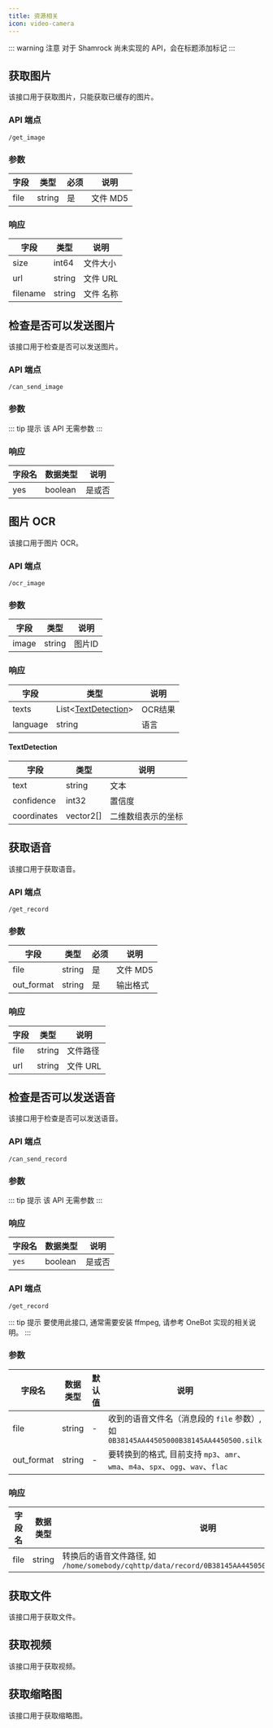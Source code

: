 ```yaml
---
title: 资源相关
icon: video-camera
---
```


::: warning 注意
对于 Shamrock 尚未实现的 API，会在标题添加标记 <Badge text="未实现" type="danger" vertical="baseline" />
:::

## 获取图片

该接口用于获取图片，只能获取已缓存的图片。

### API 端点

`/get_image`

### 参数

| 字段 | 类型   | 必须 | 说明     |
| ---- | ------ | ---- | -------- |
| file | string | 是   | 文件 MD5 |

### 响应

| 字段     | 类型   | 说明      |
| -------- | ------ | --------- |
| size     | int64  | 文件大小  |
| url      | string | 文件 URL  |
| filename | string | 文件 名称 |

## 检查是否可以发送图片 <Badge text="未实现" type="danger" />

该接口用于检查是否可以发送图片。

### API 端点

`/can_send_image`

### 参数

::: tip 提示
该 API 无需参数
:::

### 响应

| 字段名 | 数据类型 | 说明   |
| ------ | -------- | ------ |
| yes    | boolean  | 是或否 |

## 图片 OCR <Badge text="未实现" type="danger" />

该接口用于图片 OCR。

### API 端点

`/ocr_image`

### 参数

| 字段  | 类型   | 说明   |
| ----- | ------ | ------ |
| image | string | 图片ID |

### 响应

| 字段     | 类型            | 说明    |
| -------- | --------------- | ------- |
| texts    | List<[TextDetection](#textDetection)> | OCR结果 |
| language | string          | 语言    |

#### TextDetection

| 字段        | 类型      | 说明               |
| ----------- | --------- | ------------------ |
| text        | string    | 文本               |
| confidence  | int32     | 置信度             |
| coordinates | vector2[] | 二维数组表示的坐标 |

## 获取语音

该接口用于获取语音。

### API 端点

`/get_record`

### 参数

| 字段       | 类型   | 必须 | 说明     |
| ---------- | ------ | ---- | -------- |
| file       | string | 是   | 文件 MD5 |
| out_format | string | 是   | 输出格式 |

### 响应

| 字段 | 类型   | 说明     |
| ---- | ------ | -------- |
| file | string | 文件路径 |
| url  | string | 文件 URL |

## 检查是否可以发送语音 <Badge text="未实现" type="danger" />

该接口用于检查是否可以发送语音。

### API 端点

`/can_send_record`

### 参数

::: tip 提示
该 API 无需参数
:::

### 响应

| 字段名 | 数据类型 | 说明   |
| ------ | -------- | ------ |
| `yes`  | boolean  | 是或否 |

### API 端点

`/get_record`

::: tip 提示
要使用此接口, 通常需要安装 ffmpeg, 请参考 OneBot 实现的相关说明。
:::

### 参数

| 字段名       | 数据类型 | 默认值 | 说明                                                         |
| ------------ | -------- | ------ | ------------------------------------------------------------ |
| file       | string   | -      | 收到的语音文件名（消息段的 `file` 参数）, 如 `0B38145AA44505000B38145AA4450500.silk` |
| out_format | string   | -      | 要转换到的格式, 目前支持 `mp3`、`amr`、`wma`、`m4a`、`spx`、`ogg`、`wav`、`flac` |

### 响应

| 字段名 | 数据类型 | 说明                                                         |
| ------ | -------- | ------------------------------------------------------------ |
| file | string   | 转换后的语音文件路径, 如 `/home/somebody/cqhttp/data/record/0B38145AA44505000B38145AA4450500.mp3` |



## 获取文件 <Badge text="未实现" type="danger" />

该接口用于获取文件。

## 获取视频 <Badge text="未实现" type="danger" />

该接口用于获取视频。

## 获取缩略图 <Badge text="未实现" type="danger" />

该接口用于获取缩略图。
